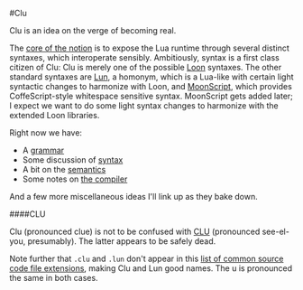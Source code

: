 #Clu

Clu is an idea on the verge of becoming real. 

The [core of the notion](precepts.md) is to expose the Lua runtime through several distinct syntaxes, which interoperate sensibly. Ambitiously, syntax is a first class citizen of Clu: Clu is merely one of the possible [Loon](../Loon.md) syntaxes. The other standard syntaxes are [Lun](../lun.md), a homonym, which is a Lua-like with certain light syntactic changes to harmonize with Loon, and [MoonScript](http://moonscript.org/), which provides CoffeScript-style whitespace sensitive syntax. MoonScript gets added later; I expect we want to do some light syntax changes to harmonize with the extended Loon libraries. 

Right now we have:

- A [grammar](Grammar.md)
- Some discussion of [syntax](syntax.md)
- A bit on the [semantics](semantics.md)
- Some notes on [the compiler](compiling.md)

And a few more miscellaneous ideas I'll link up as they bake down. 


####CLU

Clu (pronounced clue) is not to be confused with [CLU](http://en.wikipedia.org/wiki/CLU_%28programming_language%29) (pronounced see-el-you, presumably). The latter appears to be safely dead. 

Note further that `.clu` and `.lun` don't appear in this [list of common source code file extensions](http://www.file-extensions.org/filetype/extension/name/source-code-and-script-files), making Clu and Lun good names. The u is pronounced the same in both cases. 